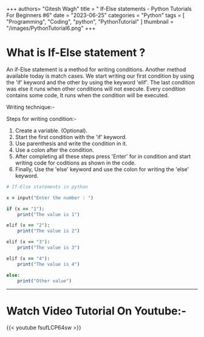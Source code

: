 +++
authors= "Gitesh Wagh"
title = " If-Else statements - Python Tutorials For Beginners #6"
date = "2023-06-25"
categories = "Python"
tags = [
  "Programming", 
  "Coding",
  "python",
  "PythonTutorial"
]
thumbnail = "/images/PythonTutorial6.png"
+++

# What is If-Else statement ?
An if-Else statement is a method for writing conditions. Another method available today is match cases. We start writing our first condition by using the 'if' keyword and the other by using the keyword 'elif'. The last condition was else it runs when other conditions will not execute.
Every condition contains some code, It runs when the condition will be executed. 



Writing technique:- 

Steps for writing condition:- 

1.  Create a variable. (Optional). 
2. Start the first condition with the 'if' keyword. 
3. Use parenthesis and write the condition in it. 
4. Use a colon after the condition. 
5. After completing all these steps press 'Enter' for in condition and start writing code for coditions as shown in the code.  
4. Finally, Use the 'else' keyword and use the colon for writing the 'else' keyword. 

 
```ruby
# If-Else statements in python

x = input("Enter the number : ")

if (x == "1"):
    print("The value is 1")

elif (x == "2"):
    print("The value is 2")

elif (x == "3"):
    print("The value is 3")

elif (x == "4"):
    print("The value is 4")

else:
    print("Other value")
```
*********************
# Watch Video Tutorial On Youtube:-
{{< youtube fsufLCP64sw >}}

